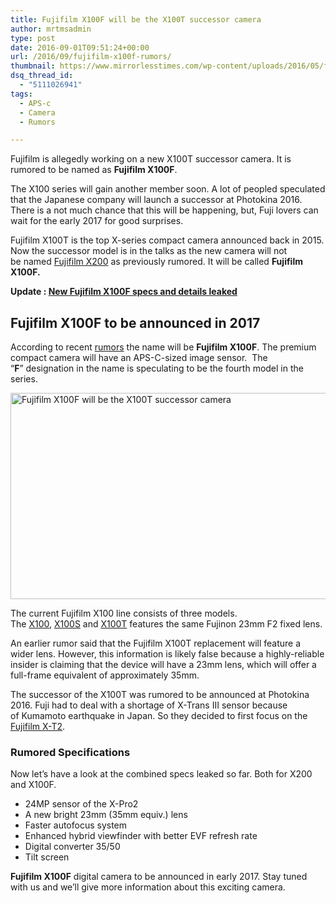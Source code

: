 ```yaml
---
title: Fujifilm X100F will be the X100T successor camera
author: mrtmsadmin
type: post
date: 2016-09-01T09:51:24+00:00
url: /2016/09/fujifilm-x100f-rumors/
thumbnail: https://www.mirrorlesstimes.com/wp-content/uploads/2016/05/fujifilm-x100t-successor-lens.jpg
dsq_thread_id:
  - "5111026941"
tags:
  - APS-c
  - Camera
  - Rumors

---
```

Fujifilm is allegedly working on a new X100T successor camera. It is rumored to be named as **Fujifilm X100F**.

The X100 series will gain another member soon. A lot of peopled speculated that the Japanese company will launch a successor at Photokina 2016. There is a not much chance that this will be happening, but, Fuji lovers can wait for the early 2017 for good surprises.

Fujifilm X100T is the top X-series compact camera announced back in 2015. Now the successor model is in the talks as the new camera will not be named [Fujifilm X200][1] as previously rumored. It will be called **Fujifilm X100F.**

**Update : <a href="https://www.mirrorlesstimes.com/2016/12/new-fujifilm-x100f-specs/" rel="bookmark">New Fujifilm X100F specs and details leaked</a>**

<!--more-->

## Fujifilm X100F to be announced in 2017

According to recent <a href="http://www.fujirumors.com/fujifilm-x100t-successor-will-called-fujifilm-x100f/" target="_blank">rumors</a> the name will be **Fujifilm X100F**. The premium compact camera will have an APS-C-sized image sensor.  The “**F**” designation in the name is speculating to be the fourth model in the series.

<img class="alignnone wp-image-526 size-full" title="Fujifilm X100F will be the X100T successor camera" src="https://i1.wp.com/www.mirrorlesstimes.com/wp-content/uploads/2016/09/fujifilm-x100f-rumors.jpg?resize=600%2C330&#038;ssl=1" alt="Fujifilm X100F will be the X100T successor camera" width="600" height="330" srcset="https://i1.wp.com/www.mirrorlesstimes.com/wp-content/uploads/2016/09/fujifilm-x100f-rumors.jpg?w=900&ssl=1 900w, https://i1.wp.com/www.mirrorlesstimes.com/wp-content/uploads/2016/09/fujifilm-x100f-rumors.jpg?resize=300%2C165&ssl=1 300w, https://i1.wp.com/www.mirrorlesstimes.com/wp-content/uploads/2016/09/fujifilm-x100f-rumors.jpg?resize=768%2C422&ssl=1 768w" sizes="(max-width: 600px) 100vw, 600px" data-recalc-dims="1" /> 

The current Fujifilm X100 line consists of three models. The <a href="http://amzn.to/2csTjX8" target="_blank">X100</a>, <a href="http://amzn.to/2bE7Xd4" target="_blank">X100S</a> and <a href="http://amzn.to/2bVjJA8" target="_blank">X100T</a> features the same Fujinon 23mm F2 fixed lens.

An earlier rumor said that the Fujifilm X100T replacement will feature a wider lens. However, this information is likely false because a highly-reliable insider is claiming that the device will have a 23mm lens, which will offer a full-frame equivalent of approximately 35mm.

The successor of the X100T was rumored to be announced at Photokina 2016. Fuji had to deal with a shortage of X-Trans III sensor because of Kumamoto earthquake in Japan. So they decided to first focus on the [Fujifilm X-T2][2].

### Rumored Specifications

Now let’s have a look at the combined specs leaked so far. Both for X200 and X100F.

  * 24MP sensor of the X-Pro2
  * A new bright 23mm (35mm equiv.) lens
  * Faster autofocus system
  * Enhanced hybrid viewfinder with better EVF refresh rate
  * Digital converter 35/50
  * Tilt screen

**Fujifilm X100F** digital camera to be announced in early 2017. Stay tuned with us and we’ll give more information about this exciting camera.

 [1]: https://www.mirrorlesstimes.com/2016/03/first-fujifilm-x200-specs/
 [2]: https://www.mirrorlesstimes.com/2016/07/fujifilm-x-t2/